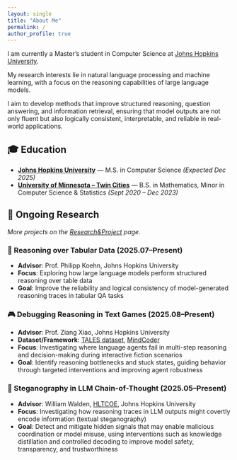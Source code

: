 ```yaml
---
layout: single
title: "About Me"
permalink: /
author_profile: true
---
```


<!-- ===== Self Summary ===== -->
I am currently a Master’s student in Computer Science at [Johns Hopkins University](https://www.jhu.edu/).

My research interests lie in natural language processing and machine learning, with a focus on the reasoning capabilities of large language models. 

I aim to develop methods that improve structured reasoning, question answering, and information retrieval, ensuring that model outputs are not only fluent but also logically consistent, interpretable, and reliable in real-world applications.

## 🎓 Education
- **[Johns Hopkins University](https://www.jhu.edu/)** — M.S. in Computer Science *(Expected Dec 2025)*  
- **[University of Minnesota – Twin Cities](https://twin-cities.umn.edu/)** — B.S. in Mathematics, Minor in Computer Science & Statistics *(Sept 2020 – Dec 2023)*

## 🔬 Ongoing Research <a id="ongoing"></a>
<em>More projects on the <a href="/research-project/">Research&Project</a> page.</em>

### 🧠 Reasoning over Tabular Data (2025.07–Present)  
- **Advisor**: Prof. Philipp Koehn, Johns Hopkins University  
- **Focus**: Exploring how large language models perform structured reasoning over table data  
- **Goal**: Improve the reliability and logical consistency of model-generated reasoning traces in tabular QA tasks  

### 🎮 Debugging Reasoning in Text Games (2025.08–Present)  
- **Advisor**: Prof. Ziang Xiao, Johns Hopkins University  
- **Dataset/Framework**: [TALES dataset](https://arxiv.org/abs/2504.14128), [MindCoder](https://arxiv.org/abs/2501.00775)  
- **Focus**: Investigating where language agents fail in multi-step reasoning and decision-making during interactive fiction scenarios  
- **Goal**: Identify reasoning bottlenecks and stuck states, guiding behavior through targeted interventions and improving agent robustness  

### 🔐 Steganography in LLM Chain-of-Thought (2025.05–Present)  
- **Advisor**: William Walden, [HLTCOE](https://hltcoe.jhu.edu/), Johns Hopkins University  
- **Focus**: Investigating how reasoning traces in LLM outputs might covertly encode information (textual steganography)  
- **Goal**: Detect and mitigate hidden signals that may enable malicious coordination or model misuse, using interventions such as knowledge distillation and controlled decoding to improve model safety, transparency, and trustworthiness  
